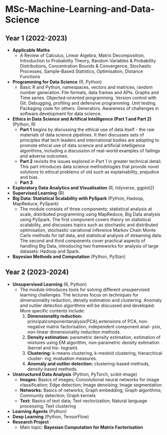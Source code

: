 # MSc-Machine-Learning-and-Data-Science

## Year 1 (2022-2023)

- **Applicable Maths**
   - A Review of Calculus, Linear Algebra, Matrix Decomposition, Introduction to Probability Theory, Random Variables & Probability Distributions, Concentration Bounds & Convergence, Stochastic Processes, Sample-Based Statistics, Optimisation, Distance Functions
- **Programming for Data Science** (R, Python)
   - Basic R and Python, namespaces, vectors and matrices, random number generation. File formats, data frames and APIs. Graphs and Time series. Objected-oriented programming. Version control with Git. Debugging, profiling and defensive programming. Unit testing. Packaging code for others. Generators. Awareness of challenges in software development for data science.
- **Ethics in Data Science and Artifical Intelligence (Part 1 and Part 2)** (Python, R)
   - **Part 1** begins by discussing the ethical use of data itself - the  raw materials of data science pipelines. It then discusses sets of  principles that tech leaders and international bodies are adopting to  promote ethical use of data science and artificial intelligence  algorithms, including a discussion of real-world examples of failings  and adverse outcomes.
   - **Part 2** revisits the issues explored in Part 1 in  greater technical detail. This part introduces data science  methodologies that provide novel solutions to ethical problems of old  such as explainability, prejudice and bias.
   - **Part 3**
- **Exploratory Data Analytics and Visualisation** (R, tidyverse, ggplot2)
- **Supervised Learning** (R)
- **Big Data: Statistical Scalability with PySpark** (Python, Hadoop, MapReduce, PySpark)
   - The module consists of three components: statistical analysis at scale, distributed programming using MapReduce, Big Data analysis using PySpark. The first component covers theory on statistical scalability, and discusses topics such as stochastic and distributed optimisation, stochastic variational inference Markov Chain Monte Carlo methods for tall data, and statistical analysis of streaming data. The second and third components cover practical aspects of handling Big Data, introducing two frameworks for analysis of large datasets: Hadoop and Spark.
- **Bayesian Methods and Computation** (Python, PyStan)

## Year 2 (2023-2024)

- **Unsupervised Learning** (R, Python)
   - The module introduces tools for solving different unsupervised learning challenges. The lectures focus on techniques for dimensionality reduction, density estimation and clustering. Anomaly and outlier detection algorithms will be discussed and developed. More specific contents include:
      1. **Dimensionality reduction:** principalcomponentanalysis(PCA),extensions of PCA, non-negative matrix factorisation, independent component anal- ysis, non-linear dimensionality reduction methods.
      2. **Density estimation:** parametric density estimation, estimation of mixtures using EM algorithm, non-parametric density estimation (kernel and his- togram).
      3. **Clustering:** k-means clustering, k-medoid clustering, hierarchical cluster- ing, evaluation measures.
      4. **Anomaly and outlier detection:** clustering-based methods, density-based methods.
- **Unstructured Data Analysis** (Python, PyTorch, scikit-image)
   - **Images:** Basics of images; Convolutional neural networks for image classification; Edge detection; Image denoising; Image segmentation
   - **Networks:** Basics of networks; Graph embedding; Graph algorithms; Community detection; Graph kernels
   - **Text:** Basics of text data; Text vectorization; Natural language processing; Text clustering
- **Learning Agents** (Python)
- **Deep Learning** (Python, TensorFlow)
- **Research Project**
   - Main topic: **Bayesian Computation for Matrix Factorisation**
